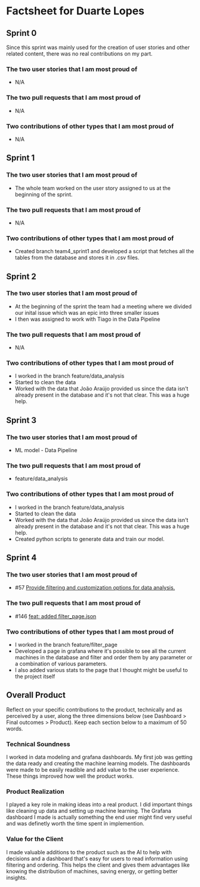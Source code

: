 # Factsheet for Duarte Lopes

## Sprint 0

Since this sprint was mainly used for the creation of user stories and other related content, there was no real contributions on my part.


### The two user stories that I am most proud of

* N/A


### The two pull requests that I am most proud of

* N/A


### Two contributions of other types that I am most proud of

* N/A

## Sprint 1

### The two user stories that I am most proud of

* The whole team worked on the user story assigned to us at the beginning of the sprint.


### The two pull requests that I am most proud of

* N/A


### Two contributions of other types that I am most proud of

* Created branch team4_sprint1 and developed a script that fetches all the tables from the database and stores it in .csv files.


## Sprint 2

### The two user stories that I am most proud of

* At the beginning of the sprint the team had a meeting where we divided our inital issue which was an epic into three smaller issues
* I then was assigned to work with Tiago in the Data Pipeline


### The two pull requests that I am most proud of

* N/A


### Two contributions of other types that I am most proud of

* I worked in the branch feature/data_analysis
* Started to clean the data
* Worked with the data that João Araújo provided us since the data isn't already present in the database and it's not that clear. This was a huge help.


## Sprint 3

### The two user stories that I am most proud of

* ML model - Data Pipeline

### The two pull requests that I am most proud of

* feature/data_analysis


### Two contributions of other types that I am most proud of

* I worked in the branch feature/data_analysis
* Started to clean the data
* Worked with the data that João Araújo provided us since the data isn't already present in the database and it's not that clear. This was a huge help.
* Created python scripts to generate data and train our model.


## Sprint 4

### The two user stories that I am most proud of

* #57 [Provide filtering and customization options for data analysis.](https://github.com/orgs/FEUP-MEIC-DS-2023-1MEIC06/projects/1?pane=issue&itemId=44034214)

### The two pull requests that I am most proud of

* #146 [feat: added filter_page.json](https://github.com/FEUP-MEIC-DS-2023-1MEIC06/DS-Project/pull/146)


### Two contributions of other types that I am most proud of

* I worked in the branch feature/filter_page
* Developed a page in grafana where it's possible to see all the current machines in the database and filter and order them by any parameter or a combination of various parameters.
* I also added various stats to the page that I thought might be useful to the project itself


## Overall Product

Reflect on your specific contributions to the product, technically and as perceived by a user, along the three dimensions below (see Dashboard > Final outcomes > Product). Keep each section below to a maximum of 50 words.


### Technical Soundness

I worked in data modeling and grafana dashboards. My first job was getting the data ready and creating the machine learning models. The dashboards were made to be easily readible and add value to the user experience. These things improved how well the product works.


### Product Realization

I played a key role in making ideas into a real product. I did important things like cleaning up data and setting up machine learning. The Grafana dashboard I made is actually something the end user might find very useful and was definetly worth the time spent in implemention.

### Value for the Client

I made valuable additions to the product such as the AI to help with decisions and a dashboard that's easy for users to read information using filtering and ordering. This helps the client and gives them advantages like knowing the distribution of machines, saving energy, or getting better insights.
